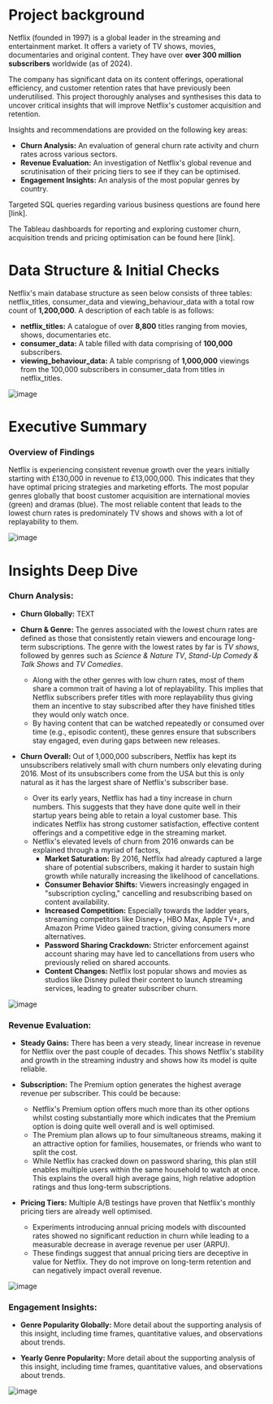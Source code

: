 # Project background
Netflix (founded in 1997) is a global leader in the streaming and entertainment market. It offers a variety of TV shows, movies, documentaries and original content. They have over **over 300 million subscribers** worldwide (as of 2024).

The company has significant data on its content offerings, operational efficiency, and customer retention rates that have previously been underutilised. This project thoroughly analyses and synthesises this data to uncover critical insights that will improve Netflix's customer acquisition and retention.

Insights and recommendations are provided on the following key areas:

- **Churn Analysis:** An evaluation of general churn rate activity and churn rates across various sectors.
- **Revenue Evaluation:** An investigation of Netflix's global revenue and scrutinisation of their pricing tiers to see if they can be optimised.
- **Engagement Insights:** An analysis of the most popular genres by country.

Targeted SQL queries regarding various business questions are found here [link].

The Tableau dashboards for reporting and exploring customer churn, acquisition trends and pricing optimisation can be found here [link].

# Data Structure & Initial Checks

Netflix's main database structure as seen below consists of three tables:
netflix_titles, consumer_data and viewing_behaviour_data with a total row count of **1,200,000**. A description of each table is as follows:
- **netflix_titles:** A catalogue of over **8,800** titles ranging from movies, shows, documentaries etc.
- **consumer_data:** A table filled with data comprising of **100,000** subscribers.
- **viewing_behaviour_data:** A table comprisng of **1,000,000** viewings from the 100,000 subscribers in consumer_data from titles in netflix_titles.


![image](https://github.com/user-attachments/assets/fe87f594-3521-4587-8129-61f8b71948b7)

# Executive Summary
### Overview of Findings
Netflix is experiencing consistent revenue growth over the years initially starting with £130,000 in revenue to £13,000,000. This indicates that they have optimal pricing strategies and marketing efforts. The most popular genres globally that boost customer acquisition are international movies (green) and dramas (blue). The most reliable content that leads to the lowest churn rates is predominately TV shows and shows with a lot of replayability to them. 

![image](https://github.com/user-attachments/assets/824b0129-336a-4efc-8d4a-82fa970cc4e2)

# Insights Deep Dive
### Churn Analysis:
  
* **Churn Globally:** TEXT
  
* **Churn & Genre:** The genres associated with the lowest churn rates are defined as those that consistently retain viewers and encourage long-term subscriptions. The genre with the lowest rates by far is *TV shows*, followed by genres such as *Science & Nature TV*, *Stand-Up Comedy & Talk Shows* and *TV Comedies*.
  * Along with the other genres with low churn rates, most of them share a common trait of having a lot of replayability. This implies that Netflix subscribers prefer titles with more replayability thus giving them an incentive to stay subscribed after they have finished titles they would only watch once.
  * By having content that can be watched repeatedly or consumed over time (e.g., episodic content), these genres ensure that subscribers stay engaged, even during gaps between new releases.
* **Churn Overall:** Out of 1,000,000 subscribers, Netflix has kept its unsubscribers relatively small with churn numbers only elevating during 2016. Most of its unsubscribers come from the USA but this is only natural as it has the largest share of Netflix's subscriber base.
  * Over its early years, Netflix has had a tiny increase in churn numbers. This suggests that they have done quite well in their startup years being able to retain a loyal customer base. This indicates Netflix has strong customer satisfaction, effective content offerings and a competitive edge in the streaming market.
  * Netflix's elevated levels of churn from 2016 onwards can be explained through a myriad of factors,
    * **Market Saturation:** By 2016, Netflix had already captured a large share of potential subscribers, making it harder to sustain high growth while naturally increasing the likelihood of cancellations.
    * **Consumer Behavior Shifts:** Viewers increasingly engaged in "subscription cycling," cancelling and resubscribing based on content availability.
    * **Increased Competition:** Especially towards the ladder years, streaming competitors like Disney+, HBO Max, Apple TV+, and Amazon Prime Video gained traction, giving consumers more alternatives.
    * **Password Sharing Crackdown:** Stricter enforcement against account sharing may have led to cancellations from users who previously relied on shared accounts.
    * **Content Changes:** Netflix lost popular shows and movies as studios like Disney pulled their content to launch streaming services, leading to greater subscriber churn.  

![image](https://github.com/user-attachments/assets/59f4df20-91b9-4b92-adc3-9ddbaead6772)


### Revenue Evaluation:

* **Steady Gains:** There has been a very steady, linear increase in revenue for Netflix over the past couple of decades. This shows Netflix's stability and growth in the streaming industry and shows how its model is quite reliable.  
  
* **Subscription:** The Premium option generates the highest average revenue per subscriber. This could be because:
  * Netflix's Premium option offers much more than its other options whilst costing substantially more which indicates that the Premium option is doing quite well overall and is well optimised.
  * The Premium plan allows up to four simultaneous streams, making it an attractive option for families, housemates, or friends who want to split the cost.
  * While Netflix has cracked down on password sharing, this plan still enables multiple users within the same household to watch at once. This explains the overall high average gains, high relative adoption ratings and thus long-term subscriptions.
  
* **Pricing Tiers:** Multiple A/B testings have proven that Netflix's monthly pricing tiers are already well optimised.
  * Experiments introducing annual pricing models with discounted rates showed no significant reduction in churn while leading to a measurable decrease in average revenue per user (ARPU).
  * These findings suggest that annual pricing tiers are deceptive in value for Netflix. They do not improve on long-term retention and can negatively impact overall revenue.

![image](https://github.com/user-attachments/assets/516b80aa-d0e0-4e5d-8ad1-01b2f3df9dd1)

### Engagement Insights:

* **Genre Popularity Globally:** More detail about the supporting analysis of this insight, including time frames, quantitative values, and observations about trends.
  
* **Yearly Genre Popularity:** More detail about the supporting analysis of this insight, including time frames, quantitative values, and observations about trends.

![image](https://github.com/user-attachments/assets/ca851615-e1e3-4363-8f75-90afff28e2c1)

